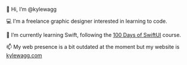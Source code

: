 👋 Hi, I’m @kylewagg

💻 I’m a freelance graphic designer interested in learning to code.

🌱 I’m currently learning Swift, following the [100 Days of SwiftUI](https://www.hackingwithswift.com/100/swiftui) course.

📫 My web presence is a bit outdated at the moment but my website is [kylewagg.com](https://www.kylewagg.com)
